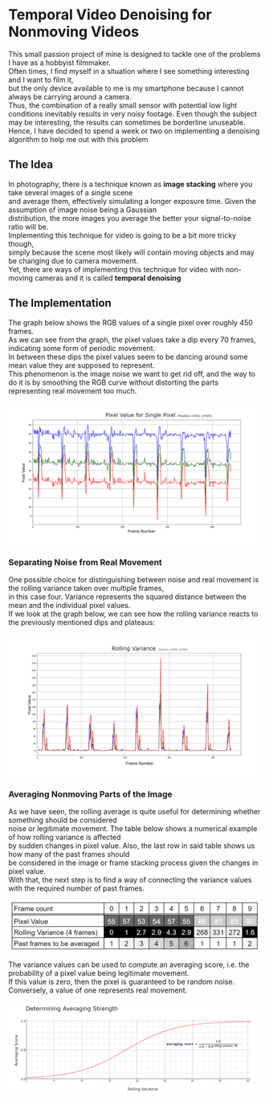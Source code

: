 # Temporal Video Denoising for Nonmoving Videos <br/>

This small passion project of mine is designed to tackle one of the problems I have as a hobbyist filmmaker.<br/>
Often times, I find myself in a situation where I see something interesting and I want to film it, <br/>
but the only device available to me is my smartphone because I cannot always be carrying around a camera. <br/>
Thus, the combination of a really small sensor with potential low light conditions inevitably results
in very noisy footage. Even though the subject may be interesting, the results can sometimes be borderline unuseable.<br/>
Hence, I have decided to spend a week or two on implementing a denoising algorithm to help me out with this problem <br/>

## The Idea

In photography, there is a technique known as **image stacking** where you take several images of a single scene <br/>
and average them, effectively simulating a longer exposure time. Given the assumption of image noise being a Gaussian <br/>
distribution, the more images you average the better your signal-to-noise ratio will be. <br/>
Implementing this technique for video is going to be a bit more tricky though, <br/>
simply because the scene most likely will contain moving objects and may be changing due to camera movement. <br/>
Yet, there are ways of implementing this technique for video with non-moving cameras and it is called **temporal denoising** <br/>

## The Implementation

The graph below shows the RGB values of a single pixel over roughly 450 frames. <br/>
As we can see from the graph, the pixel values take a dip every 70 frames, indicating some form of periodic movement. <br/>
In between these dips the pixel values seem to be dancing around some mean value they are supposed to represent. <br/>
This phenomenon is the image noise we want to get rid off, and the way to do it is by smoothing the RGB curve without
distorting the parts representing real movement too much. <br/>

![alt text](https://github.com/AlexRiepenhausen/TemporalVideoDenoising/blob/master/graphics/pixelvals.png)

### Separating Noise from Real Movement

One possible choice for distinguishing between noise and real movement is the rolling variance taken over multiple frames, <br/>
in this case four. Variance represents the squared distance between the mean and the individual pixel values. <br/>
If we look at the graph below, we can see how the rolling variance reacts to the previously mentioned dips and plateaus: <br/>

![alt text](https://github.com/AlexRiepenhausen/TemporalVideoDenoising/blob/master/graphics/variance_four_frames.png)

### Averaging Nonmoving Parts of the Image

As we have seen, the rolling average is quite useful for determining whether something should be considered <br/>
noise or legitimate movement. The table below shows a numerical example of how rolling variance is affected <br/>
by sudden changes in pixel value. Also, the last row in said table shows us how many of the past frames should <br/>
be considered in the image or frame stacking process given the changes in pixel value. <br/>
With that, the next step is to find a way of connecting the variance values with the required number of past frames. <br/>

![alt text](https://github.com/AlexRiepenhausen/TemporalVideoDenoising/blob/master/graphics/pixelvalues.png)

The variance values can be used to compute an averaging score, i.e. the probability of a pixel value being legitimate movement. <br/>
If this value is zero, then the pixel is guaranteed to be random noise. Conversely, a value of one represents real movement. <br/>

![alt text](https://github.com/AlexRiepenhausen/TemporalVideoDenoising/blob/master/graphics/determining_avg_strength.png)


